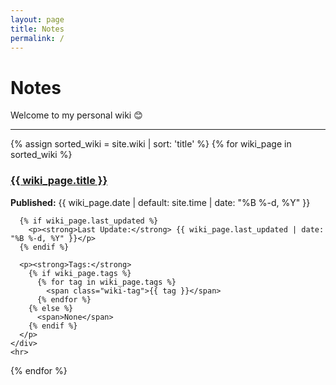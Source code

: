 ```yaml
---
layout: page
title: Notes
permalink: /
---
```


# Notes

Welcome to my personal wiki 😊

<!-- ## Wiki Entries -->

<div class="wiki-list">
  <hr>
  {% assign sorted_wiki = site.wiki | sort: 'title' %}
  {% for wiki_page in sorted_wiki %}
    <div class="wiki-entry">
      <h3>
        <a class="post-link" href="{{ wiki_page.url | relative_url }}">{{ wiki_page.title }}</a>
      </h3>
      <p><strong>Published:</strong> {{ wiki_page.date | default: site.time | date: "%B %-d, %Y" }}</p>
      
      {% if wiki_page.last_updated %}
        <p><strong>Last Update:</strong> {{ wiki_page.last_updated | date: "%B %-d, %Y" }}</p>
      {% endif %}
      
      <p><strong>Tags:</strong> 
        {% if wiki_page.tags %}
          {% for tag in wiki_page.tags %}
            <span class="wiki-tag">{{ tag }}</span>
          {% endfor %}
        {% else %}
          <span>None</span>
        {% endif %}
      </p>
    </div>
    <hr>
  {% endfor %}
</div>
